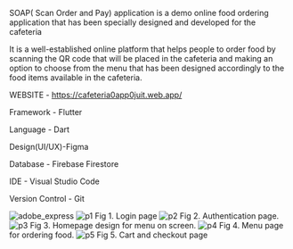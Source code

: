 SOAP( Scan Order and Pay) application is a demo online food ordering application that has been specially designed and developed for the cafeteria  

It is a well-established online platform that helps people to order food by scanning the QR code that will be placed in the cafeteria and making an option to choose from the menu that has been designed accordingly to the food items available in the cafeteria.

WEBSITE - https://cafeteria0app0juit.web.app/


Framework - Flutter

Language - Dart

Design(UI/UX)-Figma

Database - Firebase Firestore

IDE - Visual Studio Code

Version Control - Git




![adobe_express](https://github.com/taipan-sudo-su/Projects/assets/77491723/fde3ff22-8c5f-45af-b1d4-132bae7ceacf)
![p1](https://github.com/taipan-sudo-su/Projects/assets/77491723/d0c1f704-5d0e-45b6-bd34-fa3077d3a3c1)
Fig 1. Login page
![p2](https://github.com/taipan-sudo-su/Projects/assets/77491723/f34147c4-b81b-4b58-b395-3df0f5fb2b47)
Fig 2. Authentication page.
![p3](https://github.com/taipan-sudo-su/Projects/assets/77491723/dea047de-d19a-42b6-9435-5e2d80475fa5)
Fig 3. Homepage design for menu on screen.
![p4](https://github.com/taipan-sudo-su/Projects/assets/77491723/9d3fc57f-8bf6-4142-85a5-9433458b0790)
Fig 4. Menu page for ordering food.
![p5](https://github.com/taipan-sudo-su/Projects/assets/77491723/d294e95b-50b7-4d70-837e-79e4f4a33815)
Fig 5. Cart and checkout page

